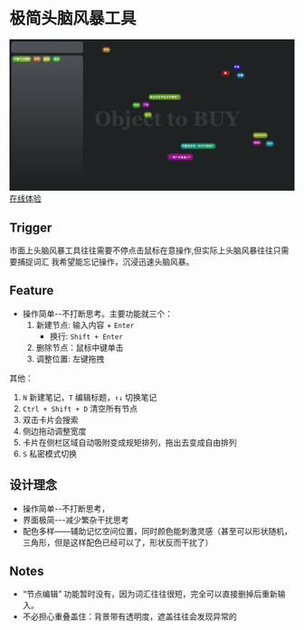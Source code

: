 # 极简头脑风暴工具

![alt text](img/image.png)
[在线体验](https://reddouofficial.github.io/Brainstorming/)

## Trigger

市面上头脑风暴工具往往需要不停点击鼠标在意操作,但实际上头脑风暴往往只需要捕捉词汇
我希望能忘记操作，沉浸迅速头脑风暴。

## Feature

- 操作简单--不打断思考。主要功能就三个：
  1.  新建节点: 输入内容 + `Enter`
      - 换行: `Shift + Enter`
  2.  删除节点：鼠标中键单击
  3.  调整位置: 左键拖拽

其他：

1. `N` 新建笔记，`T` 编辑标题，`↑↓` 切换笔记
2. `Ctrl + Shift + D` 清空所有节点
3. 双击卡片会搜索
4. 侧边拖动调整宽度
5. 卡片在侧栏区域自动吸附变成规矩排列，拖出去变成自由排列
6. `S` 私密模式切换

## 设计理念

- 操作简单--不打断思考，
- 界面极简---减少繁杂干扰思考
- 配色多样——辅助记忆空间位置，同时颜色能刺激灵感（甚至可以形状随机，三角形，但是这样配色已经可以了，形状反而干扰了）

## Notes

- “节点编辑” 功能暂时没有，因为词汇往往很短，完全可以直接删掉后重新输入。
- 不必担心重叠盖住：背景带有透明度，遮盖往往会发现异常的
